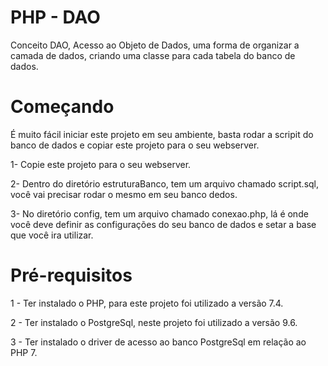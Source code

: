 # PHP - DAO
Conceito DAO, Acesso ao Objeto de Dados, uma forma de organizar a camada de dados, criando uma classe para cada tabela do banco de dados.

# Começando
É muito fácil iniciar este projeto em seu ambiente, basta rodar a scripit do banco de dados e copiar este projeto para o seu
webserver.

1- Copie este projeto para o seu webserver.

2- Dentro do diretório estruturaBanco, tem um arquivo chamado script.sql, você vai precisar rodar o mesmo em seu banco dedos.

3- No diretório config, tem um arquivo chamado conexao.php, lá é onde você deve definir as configurações do seu banco de dados
e setar a base que você ira utilizar. 

# Pré-requisitos
1 - Ter instalado o PHP, para este projeto foi utilizado a versão 7.4.

2 - Ter instalado o PostgreSql, neste projeto foi utilizado a versão 9.6.

3 - Ter instalado o driver de acesso ao banco PostgreSql em relação ao PHP 7.